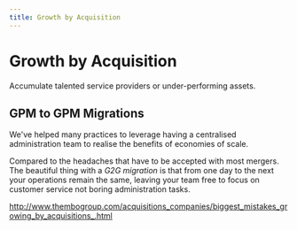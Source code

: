 ```yaml
---
title: Growth by Acquisition
---
```


# Growth by Acquisition

Accumulate talented service providers or under-performing assets.

## GPM to GPM Migrations

We've helped many practices to leverage having a centralised administration team to realise the benefits of economies of scale.

Compared to the headaches that have to be accepted with most mergers. The beautiful thing with a _G2G migration_ is that from one day to the next your operations remain the same, leaving your team free to focus on customer service not boring administration tasks.

http://www.thembogroup.com/acquisitions_companies/biggest_mistakes_growing_by_acquisitions_.html

